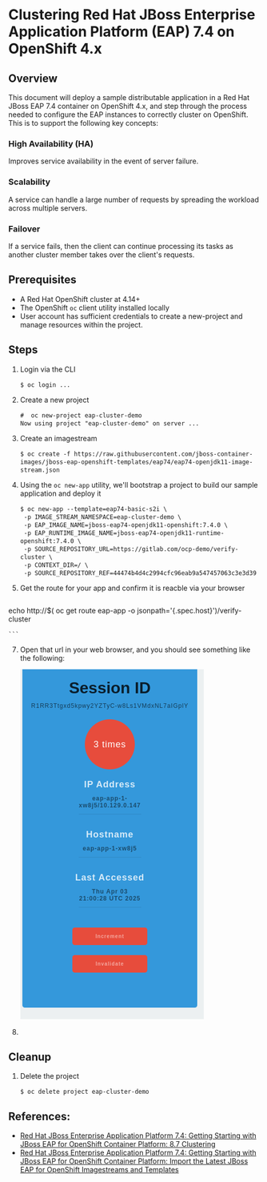 # Clustering Red Hat JBoss Enterprise Application Platform (EAP) 7.4 on OpenShift 4.x

## Overview

This document will deploy a sample distributable application in a Red Hat JBoss EAP 7.4 container on OpenShift 4.x, and step through the process needed to configure the EAP instances to correctly cluster on OpenShift. This is to support the following key concepts:

### High Availability (HA)

Improves service availability in the event of server failure.

### Scalability

A service can handle a large number of requests by spreading the workload across multiple servers.

### Failover

If a service fails, then the client can continue processing its tasks as another cluster member takes over the client's requests.

## Prerequisites

* A Red Hat OpenShift cluster at 4.14+
* The OpenShift `oc` client utility installed locally
* User account has sufficient credentials to create a new-project and manage resources within the project.

## Steps

1.  Login via the CLI

    ```console
    $ oc login ...
    ```

2.  Create a new project

    ```console
    #  oc new-project eap-cluster-demo
    Now using project "eap-cluster-demo" on server ...
    ``` 

3.  Create an imagestream

    ```console
    $ oc create -f https://raw.githubusercontent.com/jboss-container-images/jboss-eap-openshift-templates/eap74/eap74-openjdk11-image-stream.json
    ```

4.  Using the `oc new-app` utility, we'll bootstrap a project to build our sample application and deploy it

    ```console
    $ oc new-app --template=eap74-basic-s2i \
     -p IMAGE_STREAM_NAMESPACE=eap-cluster-demo \
     -p EAP_IMAGE_NAME=jboss-eap74-openjdk11-openshift:7.4.0 \
     -p EAP_RUNTIME_IMAGE_NAME=jboss-eap74-openjdk11-runtime-openshift:7.4.0 \
     -p SOURCE_REPOSITORY_URL=https://gitlab.com/ocp-demo/verify-cluster \
     -p CONTEXT_DIR=/ \
     -p SOURCE_REPOSITORY_REF=44474b4d4c2994cfc96eab9a547457063c3e3d39
    ```

5.  Get the route for your app and confirm it is reacble via your browser

    ```console
   echo http://$( oc get route eap-app -o jsonpath='{.spec.host}')/verify-cluster

    ```

7.  Open that url in your web browser, and you should see something like the following:

    ![Verify Site](/images/verify-cluster.png)

9.  

## Cleanup

1.  Delete the project

    ```console
    $ oc delete project eap-cluster-demo
    ```

## References:

* [Red Hat JBoss Enterprise Application Platform 7.4: Getting Starting with JBoss EAP for OpenShift Container Platform: 8.7 Clustering](https://docs.redhat.com/en/documentation/red_hat_jboss_enterprise_application_platform/7.4/html-single/getting_started_with_jboss_eap_for_openshift_container_platform/index#configuring_a_jgroups_discovery_mechanism)
* [Red Hat JBoss Enterprise Application Platform 7.4: Getting Starting with JBoss EAP for OpenShift Container Platform: Import the Latest JBoss EAP for OpenShift Imagestreams and Templates](https://docs.redhat.com/en/documentation/red_hat_jboss_enterprise_application_platform/7.4/html-single/getting_started_with_jboss_eap_for_openshift_container_platform/index#import_imagestreams_templates)
